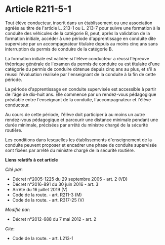# Article R211-5-1

Tout élève conducteur, inscrit dans un établissement ou une association agréés au titre de l'article L. 213-1 ou L. 213-7
pour suivre une formation à la conduite des véhicules de la catégorie B, peut, après la validation de la formation initiale,
accéder à une période d'apprentissage en conduite dite supervisée par un accompagnateur titulaire depuis au moins cinq ans
sans interruption du permis de conduire de la catégorie B. 

La formation initiale est validée si l'élève conducteur a réussi l'épreuve théorique générale de l'examen du permis de
conduire ou est titulaire d'une catégorie du permis de conduire obtenue depuis cinq ans au plus, et s'il a réussi
l'évaluation réalisée par l'enseignant de la conduite à la fin de cette période. 

La période d'apprentissage en conduite supervisée est accessible à partir de l'âge de dix-huit ans. Elle commence par un
rendez-vous pédagogique préalable entre l'enseignant de la conduite, l'accompagnateur et l'élève conducteur. 

Au cours de cette période, l'élève doit participer à au moins un autre rendez-vous pédagogique et parcourir une distance
minimale pendant une durée minimale, précisées par arrêté du   ministre chargé de la sécurité routière. 

Les conditions dans lesquelles les établissements d'enseignement de la conduite peuvent proposer et encadrer une phase de
conduite supervisée sont fixées par arrêté du   ministre chargé de la sécurité routière.

**Liens relatifs à cet article**

_Cité par_:

  - Décret n°2005-1225 du 29 septembre 2005 - art. 2 (VD)
  - Décret n°2016-891 du 30 juin 2016 - art. 3
  - Arrêté du 16 juillet 2019 (V)
  - Code de la route. - art. R211-3 (M)
  - Code de la route. - art. R317-25 (V)

_Modifié par_:

  - Décret n°2012-688 du 7 mai 2012 - art. 2

_Cite_:

  - Code de la route. - art. L213-1
